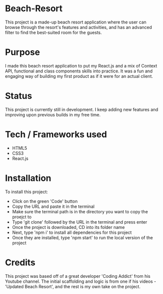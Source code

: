 # Beach-Resort

This project is a made-up beach resort application where the user can browse through the resort's features and activities, and has an advanced filter to find the best-suited room for the guests. 

# Purpose
I made this beach resort application to put my React.js and a mix of Context API, functional and class components skills into practice. It was a fun and engaging way of building my first product as if it were for an actual client. 

# Status
This project is currently still in development. I keep adding new features and improving upon previous builds in my free time.

# Tech / Frameworks used

- HTML5
- CSS3
- React.js

# Installation

To install this project:
- Click on the green 'Code' button 
- Copy the URL and paste it in the terminal
- Make sure the terminal path is in the directory you want to copy the proejct to
- Type 'git clone' followed by the URL in the terminal and press enter
- Once the project is downloaded, CD into its folder name
- Next, type 'npm i' to install all dependencies for this project
- Once they are installed, type 'npm start' to run the local version of the project 

# Credits

This project was based off of a great developer 'Coding Addict' from his Youtube channel. The initial scaffolding and logic is from one if his videos - 'Updated Beach Resort', and the rest is my own take on the project. 



